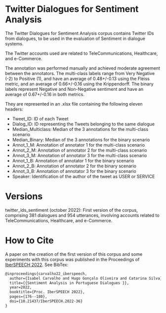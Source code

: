 # Twitter Dialogues for Sentiment Analysis
The Twitter Dialogues for Sentiment Analysis corpus contains Twitter IDs from dialogues, to be used in the evaluation of Sentiment in dialogue systems.

The Twitter accounts used are related to TeleCommunications, Healthcare, and e-Commerce.

The annotation was performed manually and achieved moderate agreement between the annotators. 
The multi-class labels range from Very Negative (-2) to Positive (1), and have an average of 0.48+/-0.13 using the Fleiss metric, and an average of 0.66+/-0.16 using the Krippendorff. 
The binary labels represent Negative and Non-Negative sentiment and have an average of 0.67+/-0.16 in both metrics.

They are represented in an .xlsx file containing the following eleven headers:

- Tweet_ID: ID of each Tweet
- Dialog_ID: ID representing the Tweets belonging to the same dialogue
- Median_Multiclass: Median of the 3 annotations for the multi-class scenario
- Median_Binary: Median of the 3 annotations for the binary scenario
- Annot_1_M: Annotation of annotator 1 for the multi-class scenario
- Annot_2_M: Annotation of annotator 2 for the multi-class scenario
- Annot_3_M: Annotation of annotator 3 for the multi-class scenario
- Annot_1_B: Annotation of annotator 1 for the binary scenario
- Annot_2_B: Annotation of annotator 2 for the binary scenario
- Annot_3_B: Annotation of annotator 3 for the binary scenario
- Speaker: Identification of the author of the tweet as USER or SERVICE

# Versions

twitter_ids_sentiment (october 2022): First version of the corpus, comprising 381 dialogues and 954 utterances, involving accounts related to TeleCommunications, Healthcare, and e-Commerce.

# How to Cite

A paper on the creation of the first version of this corpus and some experiments with this corpus was published in the Proceedings of [IberSPEECH 2022](http://iberspeech2022.ugr.es/). See BibTex:

```latex
@inproceedings{carvalho22_iberspeech,
  author={Isabel Carvalho and Hugo Gonçalo Oliveira and Catarina Silva},
  title={{Sentiment Analysis in Portuguese Dialogues }},
  year=2022,
  booktitle={Proc. IberSPEECH 2022},
  pages={176--180},
  doi={10.21437/IberSPEECH.2022-36}
}
```

